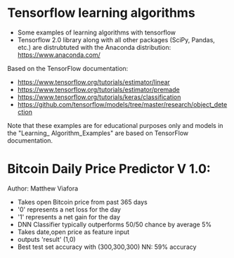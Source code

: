 # Tensorflow learning algorithms
- Some examples of learning algorithms with tensorflow
- Tensorflow 2.0 library along with all other packages (SciPy, Pandas, etc.) are distrubtuted with the Anaconda distribution: https://www.anaconda.com/


Based on the TensorFlow documentation: 
- https://www.tensorflow.org/tutorials/estimator/linear
- https://www.tensorflow.org/tutorials/estimator/premade
- https://www.tensorflow.org/tutorials/keras/classification
- https://github.com/tensorflow/models/tree/master/research/object_detection



Note that these examples are for educational purposes only and models in the "Learning_ Algorithm_Examples" are based on TensorFlow documentation.

# Bitcoin Daily Price Predictor V 1.0:
Author: Matthew Viafora

- Takes open Bitcoin price from past 365 days
- '0' represents a net loss for the day
- '1' represents a net gain for the day
- DNN Classifier typically outperforms 50/50 chance by average 5%
- Takes date,open price as feature input
- outputs 'result' (1,0)
- Best test set accuracy with (300,300,300) NN: 59% accuracy
